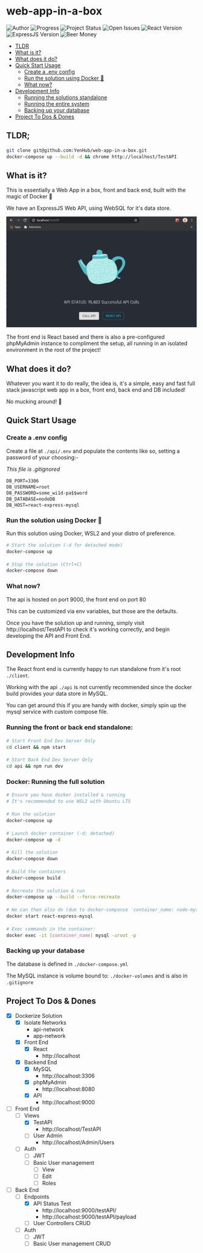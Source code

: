 # web-app-in-a-box

![Author] ![Progress] ![Project Status] ![Open Issues] ![React Version] ![ExpressJS Version] ![Beer Money]

- [TLDR](#tldr)
- [What is it?](#what-is-it)
- [What does it do?](#what-does-it-do)
- [Quick Start Usage](#quick-start-usage)
    - [Create a .env config](#create-a-.env-config)
    - [Run the solution using Docker 🐳](#run-the-solution-using-docker-)
    - [What now?](#What-now?)
- [Development Info](#Development-Info)
    - [Running the solutions standalone](#running-the-front-or-back-end-standalone)
    - [Running the entire system](#docker-running-the-full-solution)
    - [Backing up your database](#backing-up-your-database)
- [Project To Dos & Dones](#project-to-dos--dones)

## TLDR;

```bash
git clone git@github.com:YenHub/web-app-in-a-box.git
docker-compose up --build -d && chrome http://localhost/TestAPI
```

## What is it?

This is essentially a Web App in a box, front and back end, built with the magic of Docker 🐳

We have an ExpressJS Web API, using WebSQL for it's data store.

![demo]

The front end is React based and there is also a pre-configured phpMyAdmin instance to compliment the setup, all running in an isolated environment in the root of the project!

## What does it do?

Whatever you want it to do really, the idea is, it's a simple, easy and fast full stack javascript web app in a box, front end, back end and DB included!

No mucking around! 🎉

## Quick Start Usage

### Create a .env config

Create a file at `./api/.env` and populate the contents like so, setting a password of your choosing:-

_This file is .gitignored_

```.env
DB_PORT=3306
DB_USERNAME=root
DB_PASSWORD=some_wi1d-pa$$word
DB_DATABASE=nodeDB
DB_HOST=react-express-mysql
```

### Run the solution using Docker 🐳

Run this solution using Docker, WSL2 and your distro of preference.

```bash
# Start the solution (-d for detached mode)
docker-compose up

# Stop the solution (Ctrl+C)
docker-compose down
```

### What now?

The api is hosted on port 9000, the front end on port 80

This can be customized via env variables, but those are the defaults.

Once you have the solution up and running, simply visit http://localhost/TestAPI to check it's working correctly, and begin developing the API and Front End.

## Development Info

The React front end is currently happy to run standalone from it's root `./client`.

Working with the api `./api` is not currently recommended since the docker build provides your data store in MySQL.

You can get around this if you are handy with docker, simply spin up the mysql service with custom compose file.

### Running the front or back end standalone:

```bash
# Start Front End Dev Server Only
cd client && npm start

# Start Back End Dev Server Only
cd api && npm run dev
```

### Docker: Running the full solution

```bash
# Ensure you have docker installed & running
# It's recommended to use WSL2 with Ubuntu LTS

# Run the solution
docker-compose up

# Launch docker container (-d: detached)
docker-compose up -d

# Kill the solution
docker-compose down

# Build the containers
docker-compose build

# Recreate the solution & run
docker-compose up --build --force-recreate

# We can then also do (due to docker-componse `container_name: node-mysql`)
docker start react-express-mysql

# Exec commands in the container:
docker exec -it [container_name] mysql -uroot -p
```

### Backing up your database

The database is defined in `./docker-compose.yml`

The MySQL instance is volume bound to: `./docker-volumes` and is also in `.gitignore`

## Project To Dos & Dones

- [x] Dockerize Solution
    - [x] Isolate Networks
        - api-network
        - app-network
    - [x] Front End
        - [x] React
            - http://localhost
    - [x] Backend End
        - [x] MySQL
            - http://localhost:3306
        - [x] phpMyAdmin
            - http://localhost:8080
        - [x] API
            - http://localhost:9000
- [ ] Front End
    - [ ] Views
        - [x] TestAPI
            - http://localhost/TestAPI
        - [ ] User Admin
            - http://localhost/Admin/Users
    - [ ] Auth
        - [ ] JWT
        - [ ] Basic User management
            - [ ] View
            - [ ] Edit
            - [ ] Roles
- [ ] Back End
    - [ ] Endpoints
        - [x] API Status Test
            - http://localhost:9000/testAPI/
            - http://localhost:9000/testAPI/payload
        - [ ] User Controllers CRUD
    - [ ] Auth
        - [ ] JWT
        - [ ] Basic User management CRUD

[Author]: https://img.shields.io/badge/made%20by-YenHub%20❤-blue
[Progress]:https://img.shields.io/badge/progress-dev-ff69b4
[Project Status]: https://img.shields.io/badge/status-active-brightgreen
[Open Issues]:https://img.shields.io/badge/issues-0%20open-brightgreen
[React Version]:https://img.shields.io/badge/React-16.13.1-important
[ExpressJS Version]:https://img.shields.io/badge/ExpressJS-4.16.1-blueviolet
[Beer Money]:https://img.shields.io/badge/beer%20money-$0-ff69b4
[demo]: ./web-app.png
